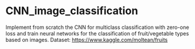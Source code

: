 # CNN_image_classification
Implement from scratch the CNN for multiclass classification with zero-one loss and train neural networks for the classification of fruit/vegetable types based on images.
Dataset: https://www.kaggle.com/moltean/fruits
